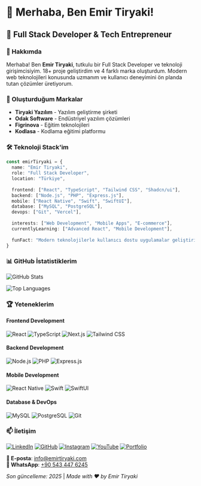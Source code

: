 # 👋 Merhaba, Ben Emir Tiryaki!

## 🚀 Full Stack Developer & Tech Entrepreneur


### 🎯 Hakkımda

Merhaba! Ben **Emir Tiryaki**, tutkulu bir Full Stack Developer ve teknoloji girişimcisiyim. 18+ proje geliştirdim ve 4 farklı marka oluşturdum. Modern web teknolojileri konusunda uzmanım ve kullanıcı deneyimini ön planda tutan çözümler üretiyorum.

### 🏢 Oluşturduğum Markalar

- **Tiryaki Yazılım** - Yazılım geliştirme şirketi
- **Odak Software** - Endüstriyel yazılım çözümleri  
- **Figrinova** - Eğitim teknolojileri
- **Kodlasa** - Kodlama eğitimi platformu

### 🛠️ Teknoloji Stack'im

```typescript
const emirTiryaki = {
  name: "Emir Tiryaki",
  role: "Full Stack Developer",
  location: "Türkiye",
  
  frontend: ["React", "TypeScript", "Tailwind CSS", "Shadcn/ui"],
  backend: ["Node.js", "PHP", "Express.js"],
  mobile: ["React Native", "Swift", "SwiftUI"],
  database: ["MySQL", "PostgreSQL"],
  devops: ["Git", "Vercel"],
  
  interests: ["Web Development", "Mobile Apps", "E-commerce"],
  currentlyLearning: ["Advanced React", "Mobile Development"],
  
  funFact: "Modern teknolojilerle kullanıcı dostu uygulamalar geliştiriyorum! 🚀"
}
```

### 📊 GitHub İstatistiklerim

![GitHub Stats](https://github-readme-stats.vercel.app/api?username=emirirr&show_icons=true&theme=radical&hide_border=true&bg_color=0D1117&title_color=58A6FF&text_color=FFFFFF&icon_color=58A6FF)

![Top Languages](https://github-readme-stats.vercel.app/api/top-langs/?username=emirirr&layout=compact&theme=radical&hide_border=true&bg_color=0D1117&title_color=58A6FF&text_color=FFFFFF)



### 🏆 Yeteneklerim

#### Frontend Development
![React](https://img.shields.io/badge/React-20232A?style=for-the-badge&logo=react&logoColor=61DAFB)
![TypeScript](https://img.shields.io/badge/TypeScript-007ACC?style=for-the-badge&logo=typescript&logoColor=white)
![Next.js](https://img.shields.io/badge/Next.js-000000?style=for-the-badge&logo=next.js&logoColor=white)
![Tailwind CSS](https://img.shields.io/badge/Tailwind_CSS-38B2AC?style=for-the-badge&logo=tailwind-css&logoColor=white)

#### Backend Development
![Node.js](https://img.shields.io/badge/Node.js-43853D?style=for-the-badge&logo=node.js&logoColor=white)
![PHP](https://img.shields.io/badge/PHP-777BB4?style=for-the-badge&logo=php&logoColor=white)
![Express.js](https://img.shields.io/badge/Express.js-000000?style=for-the-badge&logo=express&logoColor=white)

#### Mobile Development
![React Native](https://img.shields.io/badge/React_Native-20232A?style=for-the-badge&logo=react&logoColor=61DAFB)
![Swift](https://img.shields.io/badge/Swift-FA7343?style=for-the-badge&logo=swift&logoColor=white)
![SwiftUI](https://img.shields.io/badge/SwiftUI-000000?style=for-the-badge&logo=swift&logoColor=white)

#### Database & DevOps
![MySQL](https://img.shields.io/badge/MySQL-4479A1?style=for-the-badge&logo=mysql&logoColor=white)
![PostgreSQL](https://img.shields.io/badge/PostgreSQL-316192?style=for-the-badge&logo=postgresql&logoColor=white)
![Git](https://img.shields.io/badge/Git-F05032?style=for-the-badge&logo=git&logoColor=white)





### 📫 İletişim

[![LinkedIn](https://img.shields.io/badge/LinkedIn-0077B5?style=for-the-badge&logo=linkedin&logoColor=white)](https://www.linkedin.com/in/emir-tiryaki/)
[![GitHub](https://img.shields.io/badge/GitHub-100000?style=for-the-badge&logo=github&logoColor=white)](https://github.com/emirirr)
[![Instagram](https://img.shields.io/badge/Instagram-E4405F?style=for-the-badge&logo=instagram&logoColor=white)](https://instagram.com/emir.tsx)
[![YouTube](https://img.shields.io/badge/YouTube-FF0000?style=for-the-badge&logo=youtube&logoColor=white)](https://youtube.com/@emirtiryaki)
[![Portfolio](https://img.shields.io/badge/Portfolio-000000?style=for-the-badge&logo=About.me&logoColor=white)](https://emirtiryaki.com)

**📧 E-posta**: info@emirtiryaki.com  
**📱 WhatsApp**: [+90 543 447 6245](https://wa.me/905434476245)





*Son güncelleme: 2025* | *Made with ❤️ by Emir Tiryaki* 
